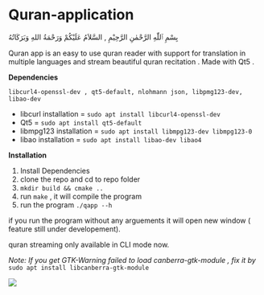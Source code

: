 # Quran-application

بِسْمِ ٱللّٰهِ الرَّحْمٰنِ الرَّحِيْمِ ,
السَّلاَمُ عَلَيْكُمْ وَرَحْمَةُ اللهِ وَبَرَكَاتُهُ

Quran app is an easy to use quran reader with support for translation in multiple languages and stream beautiful quran recitation . Made with Qt5 .

**Dependencies**

`libcurl4-openssl-dev , qt5-default, nlohmann json, libpmg123-dev, libao-dev`
* libcurl installation = `sudo apt install libcurl4-openssl-dev`
* Qt5 = `sudo apt install qt5-default`
* libmpg123 installation = `sudo apt install libmpg123-dev libmpg123-0`
* libao installation = `sudo apt install libao-dev libao4`

**Installation**

1. Install Dependencies
2. clone the repo and cd to repo folder
3. `mkdir build && cmake ..`
4. run `make` , it will compile the program
5. run the program `./qapp --h`

if you run the program without any arguements it will open new window ( feature still under developement).

quran streaming only available in CLI mode now.

*Note: If you get GTK-Warning failed to load canberra-gtk-module , fix it by*
`sudo apt install libcanberra-gtk-module`


![](https://cdn.discordapp.com/attachments/802126045804232704/802132543612780594/unknown.png)

